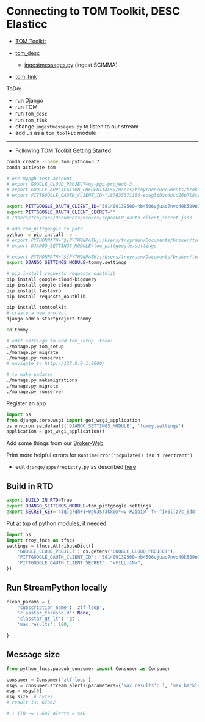 # Connecting to TOM Toolkit, DESC Elasticc

- [TOM Toolkit](https://tom-toolkit.readthedocs.io/en/stable/index.html)

- [tom_desc](https://github.com/LSSTDESC/tom_desc)
    - [ingestmessages.py](https://github.com/LSSTDESC/tom_desc/blob/main/stream/management/commands/ingestmessages.py) (ingest SCIMMA)

- [tom_fink](https://github.com/TOMToolkit/tom_fink/blob/main/tom_fink/fink.py)

ToDo:

- run Django
- run TOM
- run `tom_desc`
- run `tom_fink`
- change `ingestmessages.py` to listen to our stream
- add us as a `tom_toolkit` module

---

- Following [TOM Toolkit Getting Started](https://tom-toolkit.readthedocs.io/en/stable/introduction/getting_started.html)

```bash
conda create --name tom python=3.7
conda activate tom

# use mypgb test account
# export GOOGLE_CLOUD_PROJECT=my-pgb-project-3
# export GOOGLE_APPLICATION_CREDENTIALS=/Users/troyraen/Documents/broker/repo/GCP_auth_key-mypgb-raentroy.json
# export PITTGOOGLE_OAUTH_CLIENT_ID="187635371164-eoeg3i6vp4bcd26p7l8cvjir3ga6nb7a.apps.googleusercontent.com"

export PITTGOOGLE_OAUTH_CLIENT_ID="591409139500-hb4506vjuao7nvq40k509n7lljf3o3oo.apps.googleusercontent.com"
export PITTGOOGLE_OAUTH_CLIENT_SECRET=""
# /Users/troyraen/Documents/broker/repo/GCP_oauth-client_secret.json

# add tom_pittgoogle to path
python -m pip install -e .
# export PYTHONPATH="${PYTHONPATH}:/Users/troyraen/Documents/broker/tom/tom_pittgoogle"
# export DJANGO_SETTINGS_MODULE=tom_pittgoogle.settings

# export PYTHONPATH="${PYTHONPATH}:/Users/troyraen/Documents/broker/tommy/tommy"
export DJANGO_SETTINGS_MODULE=tommy.settings

# pip install requests requests_oauthlib
pip install google-cloud-bigquery
pip install google-cloud-pubsub
pip install fastavro
pip install requests_oauthlib

pip install tomtoolkit
# create a new project
django-admin startproject tommy

cd tommy

# edit settings to add tom_setup. then:
./manage.py tom_setup
./manage.py migrate
./manage.py runserver
# navigate to http://127.0.0.1:8000/

# to make updates
./manage.py makemigrations
./manage.py migrate
./manage.py runserver
```

Register an app

```python
import os
from django.core.wsgi import get_wsgi_application
os.environ.setdefault('DJANGO_SETTINGS_MODULE', 'tommy.settings')
application = get_wsgi_application()
```

Add some things from our [Broker-Web](https://github.com/mwvgroup/Broker-Web)

Print more helpful errors for
`RuntimeError("populate() isn't reentrant")`
- edit `django/apps/registry.py` as described [here](https://stackoverflow.com/questions/27093746/django-stops-working-with-runtimeerror-populate-isnt-reentrant)

## Build in RTD

```bash
export BUILD_IN_RTD=True
export DJANGO_SETTINGS_MODULE=tom_pittgoogle.settings
export SECRET_KEY='4iq)g7qh+1+0g03$!3kx0@*=v!#2ioi@^-f=-^ix6l(z7c_6d8'
```

Put at top of python modules, if needed:
```python
import os
import troy_fncs as tfncs
settings = tfncs.AttributeDict({
    'GOOGLE_CLOUD_PROJECT': os.getenv('GOOGLE_CLOUD_PROJECT'),
    'PITTGOOGLE_OAUTH_CLIENT_ID': '591409139500-hb4506vjuao7nvq40k509n7lljf3o3oo.apps.googleusercontent.com',
    'PITTGOOGLE_OAUTH_CLIENT_SECRET': "<FILL-IN>",
})
```

## Run StreamPython locally

```python
clean_params = {
    'subscription_name': 'ztf-loop',
    'classtar_threshold': None,
    'classtar_gt_lt': 'gt',
    'max_results': 100,

}
```

## Message size

```python
from python_fncs.pubsub_consumer import Consumer as Consumer

consumer = Consumer('ztf-loop')
msgs = consumer.stream_alerts(parameters={'max_results': 1, 'max_backlog': 1})
msg = msgs[0]
msg.size  # bytes
# result is: 67362

# 1 TiB ~= 1.6e7 alerts = $40
```
